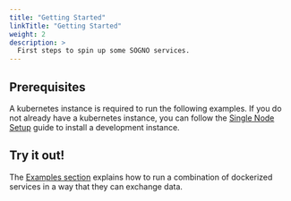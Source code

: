 ```yaml
---
title: "Getting Started"
linkTitle: "Getting Started"
weight: 2
description: >
  First steps to spin up some SOGNO services.
---
```


## Prerequisites

A kubernetes instance is required to run the following examples.
If you do not already have a kubernetes instance, you can follow the [Single Node Setup](/docs/getting-started/single-node/) guide to install a development instance.

## Try it out!

The [Examples section](/docs/examples/) explains how to run a combination of dockerized services in a way that they can exchange data.
